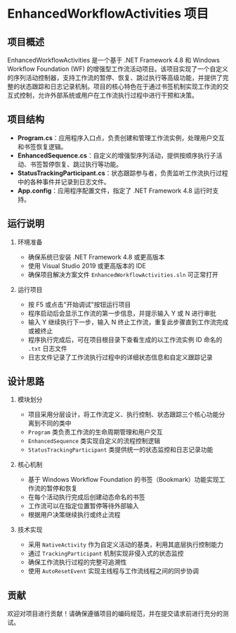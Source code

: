 # EnhancedWorkflowActivities 项目

## 项目概述

EnhancedWorkflowActivities 是一个基于 .NET Framework 4.8 和 Windows Workflow Foundation (WF) 的增强型工作流活动项目。该项目实现了一个自定义的序列活动控制器，支持工作流的暂停、恢复、跳过执行等高级功能，并提供了完整的状态跟踪和日志记录机制。项目的核心特色在于通过书签机制实现工作流的交互式控制，允许外部系统或用户在工作流执行过程中进行干预和决策。

## 项目结构

- **Program.cs**：应用程序入口点，负责创建和管理工作流实例，处理用户交互和书签恢复逻辑。
- **EnhancedSequence.cs**：自定义的增强型序列活动，提供按顺序执行子活动、书签暂停恢复、跳过执行等功能。
- **StatusTrackingParticipant.cs**：状态跟踪参与者，负责监听工作流执行过程中的各种事件并记录到日志文件。
- **App.config**：应用程序配置文件，指定了 .NET Framework 4.8 运行时支持。

## 运行说明

1. 环境准备
   - 确保系统已安装 .NET Framework 4.8 或更高版本
   - 使用 Visual Studio 2019 或更高版本的 IDE
   - 确保项目解决方案文件 `EnhancedWorkflowActivities.sln` 可正常打开

2. 运行项目
   - 按 F5 或点击"开始调试"按钮运行项目
   - 程序启动后会显示工作流的第一步信息，并提示输入 Y 或 N 进行审批
   - 输入 Y 继续执行下一步，输入 N 终止工作流，重复此步骤直到工作流完成或被终止
   - 程序执行完成后，可在项目根目录下查看生成的以工作流实例 ID 命名的 `.txt` 日志文件
   - 日志文件记录了工作流执行过程中的详细状态信息和自定义跟踪记录

## 设计思路

1. 模块划分
   - 项目采用分层设计，将工作流定义、执行控制、状态跟踪三个核心功能分离到不同的类中
   - `Program` 类负责工作流的生命周期管理和用户交互
   - `EnhancedSequence` 类实现自定义的流程控制逻辑
   - `StatusTrackingParticipant` 类提供统一的状态监控和日志记录功能

2. 核心机制
   - 基于 Windows Workflow Foundation 的书签（Bookmark）功能实现工作流的暂停和恢复
   - 在每个活动执行完成后创建动态命名的书签
   - 工作流可以在指定位置暂停等待外部输入
   - 根据用户决策继续执行或终止流程

3. 技术实现
   - 采用 `NativeActivity` 作为自定义活动的基类，利用其底层执行控制能力
   - 通过 `TrackingParticipant` 机制实现非侵入式的状态监控
   - 确保工作流执行过程的完整可追溯性
   - 使用 `AutoResetEvent` 实现主线程与工作流线程之间的同步协调

## 贡献

欢迎对项目进行贡献！请确保遵循项目的编码规范，并在提交请求前进行充分的测试。
